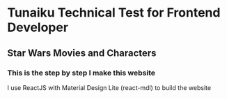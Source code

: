 # Tunaiku Technical Test for Frontend Developer

## Star Wars Movies and Characters

### This is the step by step I make this website

I use ReactJS with Material Design Lite (react-mdl) to build the website
